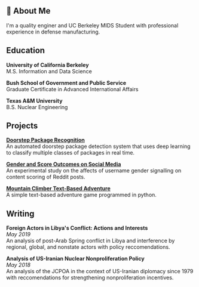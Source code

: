 ## 🚀 About Me
I'm a quality enginer and UC Berkeley MIDS Student with professional experience in defense manufacturing.

## Education  

**University of California Berkeley**    
M.S. Information and Data Science    

**Bush School of Government and Public Service**    
Graduate Certificate in Advanced International Affairs    
  
**Texas A&M University**    
B.S. Nuclear Engineering   

## Projects

[**Doorstep Package Recognition**](https://github.com/johnmandrus/Doorstep_Package_Recognition)  
An automated doorstep package detection system that uses deep learning to classify multiple classes of packages in real time.

[**Gender and Score Outcomes on Social Media**](https://github.com/johnmandrus/UC_Berkeley_MIDS/blob/master/W241_Experiments_and_Causality/3-final-project/W241%20Final%20Project%20Report.pdf)  
An experimental study on the affects of username gender signalling on content scoring of Reddit posts.
  
[**Mountain Climber Text-Based Adventure**](https://github.com/johnmandrus/UC_Berkeley_MIDS/blob/master/W200_Intro_to_Data_Science_Programming/4-project-midterm/Mountain%20Climber.ipynb)  
A simple text-based adventure game programmed in python.  

## Writing  

**Foreign Actors in Libya's Conflict: Actions and Interests**  
*May 2019*  
An analysis of post-Arab Spring conflict in Libya and interference by regional, global, and nonstate actors with policy reccomendations.
  
**Analysis of US-Iranian Nuclear Nonproliferation Policy**  
*May 2018*  
An analysis of the JCPOA in the context of US-Iranian diplomacy since 1979 with reccomendations for strengthening nonproliferation incentives.


